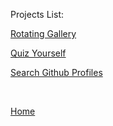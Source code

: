 
<p>Projects List:</p>

[Rotating Gallery](gallery)

<a href="/quiz.html">Quiz Yourself</a>

<a href="/index-1.html">Search Github Profiles</a>

<p>&nbsp;</p>

[Home](index)
